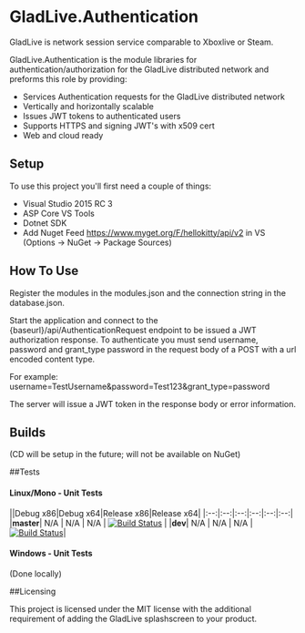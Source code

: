 # GladLive.Authentication

GladLive is network session service comparable to Xboxlive or Steam. 

GladLive.Authentication is the module libraries for authentication/authorization for the GladLive distributed network and preforms this role by providing:
  - Services Authentication requests for the GladLive distributed network
  - Vertically and horizontally scalable
  - Issues JWT tokens to authenticated users
  - Supports HTTPS and signing JWT's with x509 cert
  - Web and cloud ready

## Setup

To use this project you'll first need a couple of things:
  - Visual Studio 2015 RC 3
  - ASP Core VS Tools
  - Dotnet SDK
  - Add Nuget Feed https://www.myget.org/F/hellokitty/api/v2 in VS (Options -> NuGet -> Package Sources)

## How To Use

Register the modules in the modules.json and the connection string in the database.json.

Start the application and connect to the {baseurl}/api/AuthenticationRequest endpoint to be issued a JWT authorization response. To authenticate you must send username, password and grant_type password in the request body of a POST with a url encoded content type.

For example: username=TestUsername&password=Test123&grant_type=password

The server will issue a JWT token in the response body or error information.

## Builds

(CD will be setup in the future; will not be available on NuGet)

##Tests

#### Linux/Mono - Unit Tests
||Debug x86|Debug x64|Release x86|Release x64|
|:--:|:--:|:--:|:--:|:--:|:--:|
|**master**| N/A | N/A | N/A | [![Build Status](https://travis-ci.org/GladLive/GladLive.Authentication.svg?branch=master)](https://travis-ci.org/GladLive/GladLive.Authentication) |
|**dev**| N/A | N/A | N/A | [![Build Status](https://travis-ci.org/GladLive/GladLive.Authentication.svg?branch=dev)](https://travis-ci.org/GladLive/GladLive.Authentication)|

#### Windows - Unit Tests

(Done locally)

##Licensing

This project is licensed under the MIT license with the additional requirement of adding the GladLive splashscreen to your product.
